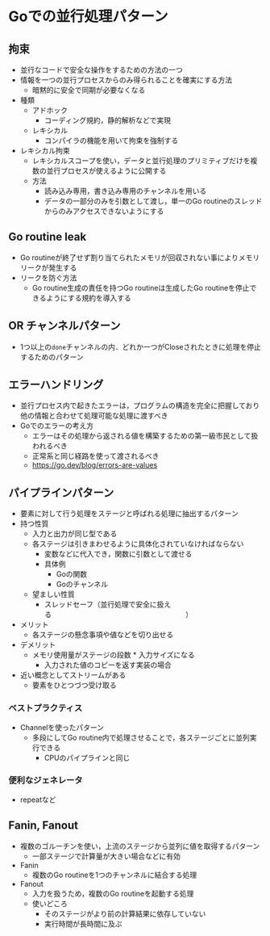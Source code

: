 # Goでの並行処理パターン

## 拘束
- 並行なコードで安全な操作をするための方法の一つ
- 情報を一つの並行プロセスからのみ得られることを確実にする方法
    - 暗黙的に安全で同期が必要なくなる
- 種類
    - アドホック
        - コーディング規約，静的解析などで実現
    - レキシカル
        - コンパイラの機能を用いて拘束を強制する
- レキシカル拘束
    - レキシカルスコープを使い，データと並行処理のプリミティブだけを複数の並行プロセスが使えるように公開する
    - 方法
        - 読み込み専用，書き込み専用のチャンネルを用いる
        - データの一部分のみを引数として渡し，単一のGo routineのスレッドからのみアクセスできないようにする

## Go routine leak
- Go routineが終了せず割り当てられたメモリが回収されない事によりメモリリークが発生する
- リークを防ぐ方法
    - Go routine生成の責任を持つGo routineは生成したGo routineを停止できるようにする規約を導入する

## OR チャンネルパターン
- 1つ以上の`done`チャンネルの内．どれか一つがCloseされたときに処理を停止するためのパターン

## エラーハンドリング
- 並行プロセス内で起きたエラーは，プログラムの構造を完全に把握しており他の情報と合わせて処理可能な処理に渡すべき
- Goでのエラーの考え方
    - エラーはその処理から返される値を構築するための第一級市民として扱われるべき
    - 正常系と同じ経路を使って渡されるべき
    - https://go.dev/blog/errors-are-values


## パイプラインパターン
- 要素に対して行う処理をステージと呼ばれる処理に抽出するパターン
- 持つ性質
    - 入力と出力が同じ型である
    - 各ステージは引きまわせるように具体化されていなければならない
        - 変数などに代入でき，関数に引数として渡せる
        - 具体例
            - Goの関数
            - Goのチャンネル
    - 望ましい性質
        - スレッドセーフ（並行処理で安全に扱える　　　　　　　　　　　　　　　　　　　）
- メリット
    - 各ステージの懸念事項や値などを切り出せる
- デメリット
    - メモリ使用量がステージの段数 * 入力サイズになる
        - 入力された値のコピーを返す実装の場合
- 近い概念としてストリームがある
    - 要素をひとつづつ受け取る

### ベストプラクティス
- Channelを使ったパターン
    - 多段にしてGo routine内で処理させることで，各ステージごとに並列実行できる
        - CPUのパイプラインと同じ

### 便利なジェネレータ
- repeatなど

## Fanin, Fanout
- 複数のゴルーチンを使い，上流のステージから並列に値を取得するパターン
    - 一部ステージで計算量が大きい場合などに有効
- Fanin
    - 複数のGo routineを1つのチャンネルに結合する処理
- Fanout
    - 入力を扱うため，複数のGo routineを起動する処理
    - 使いどころ
        - そのステージがより前の計算結果に依存していない
        - 実行時間が長時間に及ぶ
